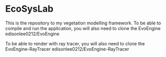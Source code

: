 # EcoSysLab

This is the repository to my vegetation modelling framework. 
To be able to compile and run the application, you will also need to clone the EvoEngine
edisonlee0212/EvoEngine

To be able to render with ray tracer, you will also need to clone the EvoEngine-RayTracer
edisonlee0212/EvoEngine-RayTracer